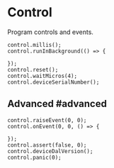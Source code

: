 # Control

Program controls and events.

```cards
control.millis();
control.runInBackground(() => {
    
});
control.reset();
control.waitMicros(4);
control.deviceSerialNumber();
```

## Advanced #advanced

```cards
control.raiseEvent(0, 0);
control.onEvent(0, 0, () => {
    
});
control.assert(false, 0);
control.deviceDalVersion();
control.panic(0);
```
